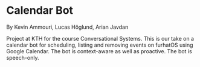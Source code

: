 # Calendar Bot
By Kevin Ammouri, Lucas Höglund, Arian Javdan

Project at KTH for the course Conversational Systems. This is our take on a
calendar bot for scheduling, listing and removing events on furhatOS using
Google Calendar. The bot is context-aware as well as proactive. 
The bot is speech-only.
